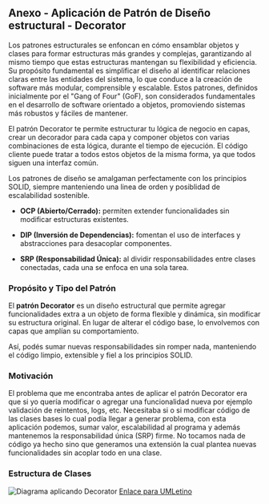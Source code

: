 
## Anexo - Aplicación de Patrón de Diseño estructural - Decorator

Los patrones estructurales se enfoncan en cómo ensamblar objetos y clases para formar estructuras más grandes y complejas, garantizando al mismo tiempo que estas estructuras mantengan su flexibilidad y eficiencia. Su propósito fundamental es simplificar el diseño al identificar relaciones claras entre las entidades del sistema, lo que conduce a la creación de software más modular, comprensible y escalable. Estos patrones, definidos inicialmente por el "Gang of Four" (GoF), son considerados fundamentales en el desarrollo de software orientado a objetos, promoviendo sistemas más robustos y fáciles de mantener.

El patrón Decorator te permite estructurar tu lógica de negocio en capas, crear un decorador para cada capa y componer objetos con varias combinaciones de esta lógica, durante el tiempo de ejecución. El código cliente puede tratar a todos estos objetos de la misma forma, ya que todos siguen una interfaz común.

Los patrones de diseño se amalgaman perfectamente con los principios SOLID, siempre manteniendo una linea de orden y posiblidad de escalabilidad sostenible.

- **OCP (Abierto/Cerrado):** permiten extender funcionalidades sin modificar estructuras existentes.  

- **DIP (Inversión de Dependencias):** fomentan el uso de interfaces y abstracciones para desacoplar componentes.  

- **SRP (Responsabilidad Única):** al dividir responsabilidades entre clases conectadas, cada una se enfoca en una sola tarea.  

### Propósito y Tipo del Patrón

El **patrón Decorator** es un diseño estructural que permite agregar funcionalidades extra a un objeto de forma flexible y dinámica, sin modificar su estructura original. En lugar de alterar el código base, lo envolvemos con capas que amplían su comportamiento.

Así, podés sumar nuevas responsabilidades sin romper nada, manteniendo el código limpio, extensible y fiel a los principios SOLID.

### Motivación

El problema que me encontraba antes de aplicar el patrón Decorator era que si yo quería modificar o agregar una funcionalidad nueva por ejemplo validación de reintentos, logs, etc. Necesitaba si o si modificar código de las clases bases lo cual podía llegar a generar problema, con esta aplicación podemos, sumar valor, escalabilidad al programa y además mantenemos la responsabilidad única (SRP) firme. No tocamos nada de código ya hecho sino que generamos una extensión la cual plantea nuevas funcionalidades sin acoplar todo en una clase.

### Estructura de Clases
![Diagrama aplicando Decorator](https://github.com/user-attachments/assets/daf21948-158c-4262-87bf-337f29ff0aa9)
[Enlace para UMLetino](https://drive.google.com/file/d/1nEnsXNp6IOk8XtGr39n6q7_7z-hzkNNX/view?usp=drive_link)
